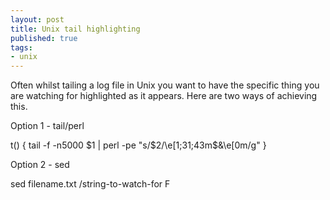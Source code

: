 ```yaml
---
layout: post
title: Unix tail highlighting
published: true
tags:
- unix
---
```


Often whilst tailing a log file in Unix you want to have the specific thing you are watching for highlighted as it appears. Here are two ways of achieving this.

Option 1 - tail/perl

t() {
tail -f -n5000 $1 | perl -pe "s/$2/\e[1;31;43m$&\e[0m/g"
}

Option 2 - sed

sed filename.txt
/string-to-watch-for
F

